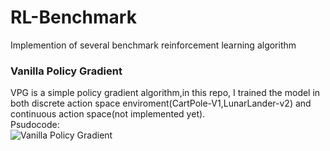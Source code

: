 # RL-Benchmark
Implemention of several benchmark reinforcement learning algorithm
### Vanilla Policy Gradient
VPG is a simple policy gradient algorithm,in this repo, I trained the model in both discrete 
action space enviroment(CartPole-V1,LunarLander-v2) and continuous action space(not implemented yet). <br>
Psudocode:<br>
![Vanilla Policy Gradient](https://github.com/Jthon/RL-Benchmark/tree/master/Vanilla_PG/result/vpn.png)



